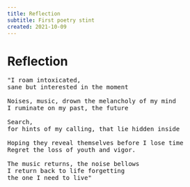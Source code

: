 ```yaml
---
title: Reflection
subtitle: First poetry stint
created: 2021-10-09
---
```


# Reflection

<pre class="poem">
"I roam intoxicated,
sane but interested in the moment

Noises, music, drown the melancholy of my mind
I ruminate on my past, the future

Search,
for hints of my calling, that lie hidden inside

Hoping they reveal themselves before I lose time
Regret the loss of youth and vigor.

The music returns, the noise bellows
I return back to life forgetting
the one I need to live"
</pre>
